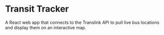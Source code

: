 # Transit Tracker

A React web app that connects to the Translink API to pull live
bus locations and display them on an interactive map.
